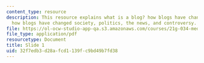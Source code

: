 ```yaml
---
content_type: resource
description: This resource explains what is a blog? how blogs have changed the internet,
  how blogs have changed society, politics, the news, and controversy.
file: https://ol-ocw-studio-app-qa.s3.amazonaws.com/courses/21g-034-media-education-and-the-marketplace-fall-2005/32f7edb3d28afcd1139fc9bd49b7fd38_MIT21G_034F05_blogs.pdf
file_type: application/pdf
resourcetype: Document
title: Slide 1
uid: 32f7edb3-d28a-fcd1-139f-c9bd49b7fd38
---
```

